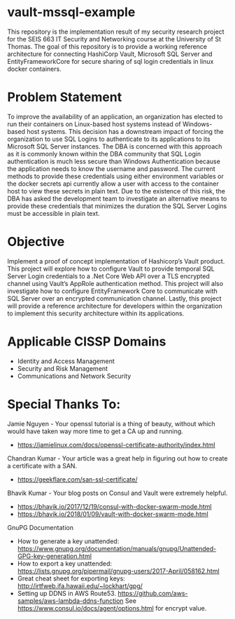# vault-mssql-example
This repository is the implementation result of my security research project for the SEIS 663 IT Security and Networking course at the University of St Thomas.  The goal of this repository is to provide a working reference architecture for connecting HashiCorp Vault, Microsoft SQL Server and EntityFrameworkCore for secure sharing of sql login credentials in linux docker containers.

# Problem Statement
To improve the availability of an application, an organization has elected to run their containers on Linux-based host systems instead of Windows-based host systems.  This decision has a downstream impact of forcing the organization to use SQL Logins to authenticate to its applications to its Microsoft SQL Server instances.  The DBA is concerned with this approach as it is commonly known within the DBA community that SQL Login authentication is much less secure than Windows Authentication because the application needs to know the username and password.  The current methods to provide these credentials using either environment variables or the docker secrets api currently allow a user with access to the container host to view these secrets in plain text.  Due to the existence of this risk, the DBA has asked the development team to investigate an alternative means to provide these credentials that minimizes the duration the SQL Server Logins must be accessible in plain text.

# Objective
Implement a proof of concept implementation of Hashicorp’s Vault product.  This project will explore how to configure Vault to provide temporal SQL Server Login credentials to a .Net Core Web API over a TLS encrypted channel using Vault’s AppRole authentication method.  This project will also investigate how to configure EntityFramework Core to communicate with SQL Server over an encrypted communication channel.  Lastly, this project will provide a reference architecture for developers within the organization to implement this security architecture within its applications.

# Applicable CISSP Domains
- Identity and Access Management
- Security and Risk Management
- Communications and Network Security

# Special Thanks To:
Jamie Nguyen - Your openssl tutorial is a thing of beauty, without which would have taken way more time to get a CA up and running.
- https://jamielinux.com/docs/openssl-certificate-authority/index.html

Chandran Kumar - Your article was a great help in figuring out how to create a certificate with a SAN.
- https://geekflare.com/san-ssl-certificate/

Bhavik Kumar - Your blog posts on Consul and Vault were extremely helpful.
- https://bhavik.io/2017/12/19/consul-with-docker-swarm-mode.html
- https://bhavik.io/2018/01/09/vault-with-docker-swarm-mode.html

GnuPG Documentation
- How to generate a key unattended: https://www.gnupg.org/documentation/manuals/gnupg/Unattended-GPG-key-generation.html
- How to export a key unattended: https://lists.gnupg.org/pipermail/gnupg-users/2017-April/058162.html
- Great cheat sheet for exporting keys: http://irtfweb.ifa.hawaii.edu/~lockhart/gpg/
- Setting up DDNS in AWS Route53.
https://github.com/aws-samples/aws-lambda-ddns-function
See https://www.consul.io/docs/agent/options.html for encrypt value.